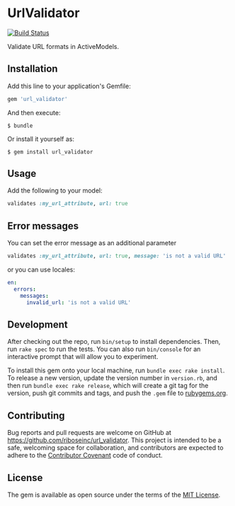 # UrlValidator

[![Build Status](https://img.shields.io/travis/riboseinc/url_validator/master.svg)](https://travis-ci.org/riboseinc/url_validator)

Validate URL formats in ActiveModels.

## Installation

Add this line to your application's Gemfile:

```ruby
gem 'url_validator'
```

And then execute:

    $ bundle

Or install it yourself as:

    $ gem install url_validator

## Usage

Add the following to your model:

```ruby
validates :my_url_attribute, url: true
```

## Error messages

You can set the error message as an additional parameter

```ruby
validates :my_url_attribute, url: true, message: 'is not a valid URL'
```

or you can use locales:

```yaml
en:
  errors:
    messages:
      invalid_url: 'is not a valid URL'
```

## Development

After checking out the repo, run `bin/setup` to install dependencies. Then, run 
`rake spec` to run the tests. You can also run `bin/console` for an interactive 
prompt that will allow you to experiment.

To install this gem onto your local machine, run `bundle exec rake install`. To 
release a new version, update the version number in `version.rb`, and then run 
`bundle exec rake release`, which will create a git tag for the version, push 
git commits and tags, and push the `.gem` file to 
[rubygems.org](https://rubygems.org).

## Contributing

Bug reports and pull requests are welcome on GitHub at 
https://github.com/riboseinc/url_validator. This project is intended to be a 
safe, welcoming space for collaboration, and contributors are expected to 
adhere to the [Contributor Covenant](http://contributor-covenant.org) code of 
conduct.


## License

The gem is available as open source under the terms of the [MIT 
License](http://opensource.org/licenses/MIT).

